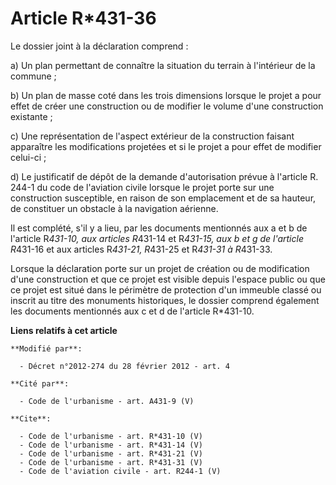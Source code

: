 # Article R*431-36

Le dossier joint à la déclaration comprend : 

a) Un plan permettant de connaître la situation du terrain à l'intérieur de la commune ; 

b) Un plan de masse coté dans les trois dimensions lorsque le projet a pour effet de créer une construction ou de modifier le
volume d'une construction existante ; 

c) Une représentation de l'aspect extérieur de la construction faisant apparaître les modifications projetées et si le projet
a pour effet de modifier celui-ci ; 

d) Le justificatif de dépôt de la demande d'autorisation prévue à l'article R. 244-1 du code de l'aviation civile lorsque le
projet porte sur une construction susceptible, en raison de son emplacement et de sa hauteur, de constituer un obstacle à la
navigation aérienne. 

Il est complété, s'il y a lieu, par les documents mentionnés aux a et b de l'article R*431-10, aux articles R*431-14 et
R*431-15, aux b et g de l'article R*431-16 et aux articles R*431-21, R*431-25 et R*431-31 à R*431-33. 

Lorsque la déclaration porte sur un projet de création ou de modification d'une construction et que ce projet est visible
depuis l'espace public ou que ce projet est situé dans le périmètre de protection d'un immeuble classé ou inscrit au titre
des monuments historiques, le dossier comprend également les documents mentionnés aux c et d de l'article R*431-10.

**Liens relatifs à cet article**

	**Modifié par**:

	  - Décret n°2012-274 du 28 février 2012 - art. 4

	**Cité par**:

	  - Code de l'urbanisme - art. A431-9 (V)

	**Cite**:

	  - Code de l'urbanisme - art. R*431-10 (V)
	  - Code de l'urbanisme - art. R*431-14 (V)
	  - Code de l'urbanisme - art. R*431-21 (V)
	  - Code de l'urbanisme - art. R*431-31 (V)
	  - Code de l'aviation civile - art. R244-1 (V)
